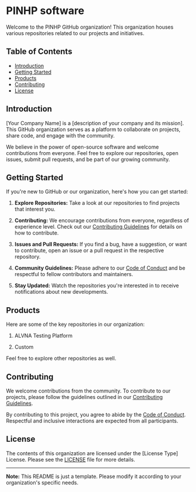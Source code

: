 # PINHP software

Welcome to the PINHP GitHub organization! This organization houses various repositories related to our projects and initiatives.

## Table of Contents
- [Introduction](#introduction)
- [Getting Started](#getting-started)
- [Products](#products)
- [Contributing](#contributing)
- [License](#license)

## Introduction

[Your Company Name] is a [description of your company and its mission]. This GitHub organization serves as a platform to collaborate on projects, share code, and engage with the community.

We believe in the power of open-source software and welcome contributions from everyone. Feel free to explore our repositories, open issues, submit pull requests, and be part of our growing community.

## Getting Started

If you're new to GitHub or our organization, here's how you can get started:

1. **Explore Repositories:** Take a look at our repositories to find projects that interest you.

2. **Contributing:** We encourage contributions from everyone, regardless of experience level. Check out our [Contributing Guidelines](CONTRIBUTING.md) for details on how to contribute.

3. **Issues and Pull Requests:** If you find a bug, have a suggestion, or want to contribute, open an issue or a pull request in the respective repository.

4. **Community Guidelines:** Please adhere to our [Code of Conduct](CODE_OF_CONDUCT.md) and be respectful to fellow contributors and maintainers.

5. **Stay Updated:** Watch the repositories you're interested in to receive notifications about new developments.

## Products

Here are some of the key repositories in our organization:

1. ALVNA Testing Platform

2. Custom

Feel free to explore other repositories as well.

## Contributing

We welcome contributions from the community. To contribute to our projects, please follow the guidelines outlined in our [Contributing Guidelines](CONTRIBUTING.md).

By contributing to this project, you agree to abide by the [Code of Conduct](CODE_OF_CONDUCT.md). Respectful and inclusive interactions are expected from all participants.

## License

The contents of this organization are licensed under the [License Type] License. Please see the [LICENSE](LICENSE) file for more details.

---
**Note:** This README is just a template. Please modify it according to your organization's specific needs.
